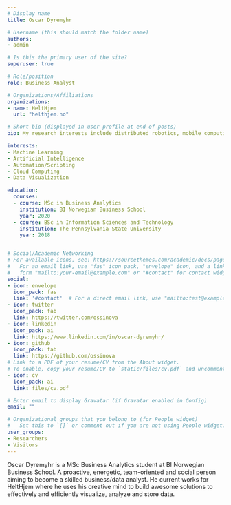 ```yaml
---
# Display name
title: Oscar Dyremyhr

# Username (this should match the folder name)
authors:
- admin

# Is this the primary user of the site?
superuser: true

# Role/position
role: Business Analyst

# Organizations/Affiliations
organizations:
- name: HeltHjem
  url: "helthjem.no"

# Short bio (displayed in user profile at end of posts)
bio: My research interests include distributed robotics, mobile computing and programmable matter.

interests:
- Machine Learning
- Artificial Intelligence
- Automation/Scripting
- Cloud Computing
- Data Visualization

education:
  courses:
  - course: MSc in Business Analytics
    institution: BI Norwegian Business School
    year: 2020
  - course: BSc in Information Sciences and Technology
    institution: The Pennsylvania State University
    year: 2018


# Social/Academic Networking
# For available icons, see: https://sourcethemes.com/academic/docs/page-builder/#icons
#   For an email link, use "fas" icon pack, "envelope" icon, and a link in the
#   form "mailto:your-email@example.com" or "#contact" for contact widget.
social:
- icon: envelope
  icon_pack: fas
  link: '#contact'  # For a direct email link, use "mailto:test@example.org".
- icon: twitter
  icon_pack: fab
  link: https://twitter.com/ossinova
- icon: linkedin
  icon_pack: ai
  link: https://www.linkedin.com/in/oscar-dyremyhr/
- icon: github
  icon_pack: fab
  link: https://github.com/ossinova
# Link to a PDF of your resume/CV from the About widget.
# To enable, copy your resume/CV to `static/files/cv.pdf` and uncomment the lines below.
- icon: cv
  icon_pack: ai
  link: files/cv.pdf

# Enter email to display Gravatar (if Gravatar enabled in Config)
email: ""

# Organizational groups that you belong to (for People widget)
#   Set this to `[]` or comment out if you are not using People widget.
user_groups:
- Researchers
- Visitors
---
```


Oscar Dyremyhr is a MSc Business Analytics student at BI Norwegian Business School. A proactive, energetic, team-oriented and social person aiming to become a skilled business/data analyst. He current works for HeltHjem where he uses his creative mind to build awesome solutions to effectively and efficiently visualize, analyze and store data.
